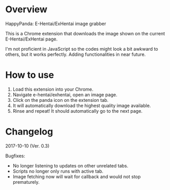 # Overview
HappyPanda: E-Hentai/ExHentai image grabber

This is a Chrome extension that downloads the image shown on the current E-Hentai/ExHentai page.

I'm not proficient in JavaScript so the codes might look a bit awkward to others, but it works perfectly.
Adding functionalities in near future.

# How to use
1. Load this extension into your Chrome.
2. Navigate e-hentai/exhentai, open an image page. 
3. Click on the panda icon on the extension tab.
4. It will automatically download the highest quality image available.
5. Rinse and repeat! It should automatically go to the next page.

# Changelog
2017-10-10 (Ver. 0.3)

Bugfixes:
- No longer listening to updates on other unrelated tabs.
- Scripts no longer only runs with active tab.
- Image fetching now will wait for callback and would not stop prematurely.
